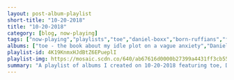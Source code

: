 ```yaml
---
layout: post-album-playlist
short-title: "10-20-2018"
title: "10-20-2018"
category: [blog, now-playing]
tags: ["now-playing","playlists","toe","daniel-boxx","born-ruffians","foals","timber-timbre","ezra-furman","jimmy-eat-world","jeffrey-lewis","the-aquabats!","the-aquabats!"]
albums: ["toe - the book about my idle plot on a vague anxiety","Daniel Boxx - You're My Friends","Born Ruffians - This Sentence Will Ruin/ Save Your Life","Foals - Part 2 Everything Not Saved Will Be Lost","Timber Timbre - Creep On Creepin' On","Ezra Furman - Perpetual Motion People","Jimmy Eat World - Surviving","Jeffrey Lewis - Bad Wiring","The Aquabats! - Myths, Legends And Other Amazing Adventures Vol. 2","The Aquabats! - The Aquabats! vs the Floating Eye of Death! and Other Amazing Adventures, Vol. 1"]
playlist-id: 4K19KnmxHJdBtZ6EPueplI
playlist-img: https://mosaic.scdn.co/640/ab67616d0000b27399a4431ff3cb55f2ce7a7a5cab67616d0000b273bece64c47957bcf1da2e40d3ab67616d0000b273d4e5892341fbc81751662d3bab67616d0000b273e028fc19322d1b982004eb9d
summary: "A playlist of albums I created on 10-20-2018 featuring toe, Daniel Boxx, Born Ruffians, Foals, Timber Timbre, Ezra Furman, Jimmy Eat World, Jeffrey Lewis, The Aquabats!, and The Aquabats!"
---
```

